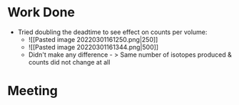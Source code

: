 # Work Done
- Tried doubling the deadtime to see effect on counts per volume:
	- ![[Pasted image 20220301161250.png|250]]
	- ![[Pasted image 20220301161344.png|500]]
	- Didn't make any difference - > Same number of isotopes produced & counts did not change at all

# Meeting
